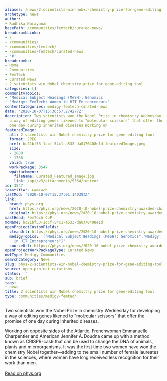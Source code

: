 ```yaml
---
aliases: /news/2-scientists-win-nobel-chemistry-prize-for-gene-editing-tool
archetype: news
author:
- Radhika Narayanan
basePath: /communities/femtech/curated-news/
breadcrumbLinks:
- /
- /communities/
- /communities/femtech/
- /communities/femtech/curated-news
- '#'
breadcrumbs:
- Home
- Communities
- FemTech
- Curated News
- 2 scientists win Nobel chemistry prize for gene-editing tool
categories: []
communityTopics:
- 'Medical Subject Headings (MeSH): Genomics'
- 'Medigy: FemTech: Women in HIT Entrepreneurs'
contentCategories: medigy-femtech-curated-news
date: '2020-10-07T15:36:57.274277Z'
description: Two scientists won the Nobel Prize in chemistry Wednesday for developing
  a way of editing genes likened to "molecular scissors" that offer the promise of
  one day curing inherited diseases.Working on
featuredImage:
  alt: 2 scientists win Nobel chemistry prize for gene-editing tool
  format: JPEG
  href: bc21bf53-1ccf-54c1-a533-da0370408e1d-featuredImage.jpeg
  size:
  - 2880
  - 1788
  valid: true
  workPackage: 3547
  wpAttachment:
    fileName: Curated_Featured_Image.jpg
    link: /api/v3/attachments/9564/content
id: 3547
identifier: FemTech
lastMod: '2020-10-07T15:37:01.140392Z'
link:
  brand: phys.org
  href: https://phys.org/news/2020-10-nobel-prize-chemistry-awarded-charpentier.html
  original: https://phys.org/news/2020-10-nobel-prize-chemistry-awarded-charpentier.html
mastHead: FemTech CoP
mdName: bc21bf53-1ccf-54c1-a533-da0370408e1d
openProjectCustomFields:
  cleanUrl: https://phys.org/news/2020-10-nobel-prize-chemistry-awarded-charpentier.html
  medigyTopics: '["Medical Subject Headings (MeSH): Genomics","Medigy: FemTech: Women
    in HIT Entrepreneurs"]'
  sourceUrl: https://phys.org/news/2020-10-nobel-prize-chemistry-awarded-charpentier.html
openProjectWorkPackageType: Curated News
owlType: Medigy Communities
searchCategory: News
slug: phys-2-scientists-win-nobel-chemistry-prize-for-gene-editing-tool
source: open-project-curations
status: ''
sub: brief
tags:
- news
title: 2 scientists win Nobel chemistry prize for gene-editing tool
type: communities/medigy-femtech
---
```


<p>Two scientists won the Nobel Prize in chemistry Wednesday for developing a way of editing genes likened to "molecular scissors" that offer the promise of one day curing inherited diseases.</p><p>Working on opposite sides of the Atlantic, Frenchwoman Emmanuelle Charpentier and American Jennifer A. Doudna came up with a method known as CRISPR-cas9 that can be used to change the DNA of animals, plants and microorganisms. It was the first time two women have won the chemistry Nobel together—adding to the small number of female laureates in the sciences, where women have long received less recognition for their work than men.<br><br><a href="https://phys.org/news/2020-10-nobel-prize-chemistry-awarded-charpentier.html">Read on phys.org</a></p>